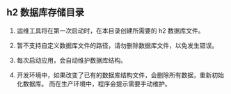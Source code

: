
## h2 数据库存储目录

1. 运维工具将在第一次启动时，在本目录创建所需要的 h2 数据库文件。
 
2. 暂不支持自定义数据库文件的路径，请勿删除数据库文件，以免发生错误。

3. 每次启动应用，会自动维护数据库结构。

4. 开发环境中，如果改变了已有的数据库结构文件，会删除所有数据，重新初始化数据库。
而在生产环境中，程序会提示需要手动维护。